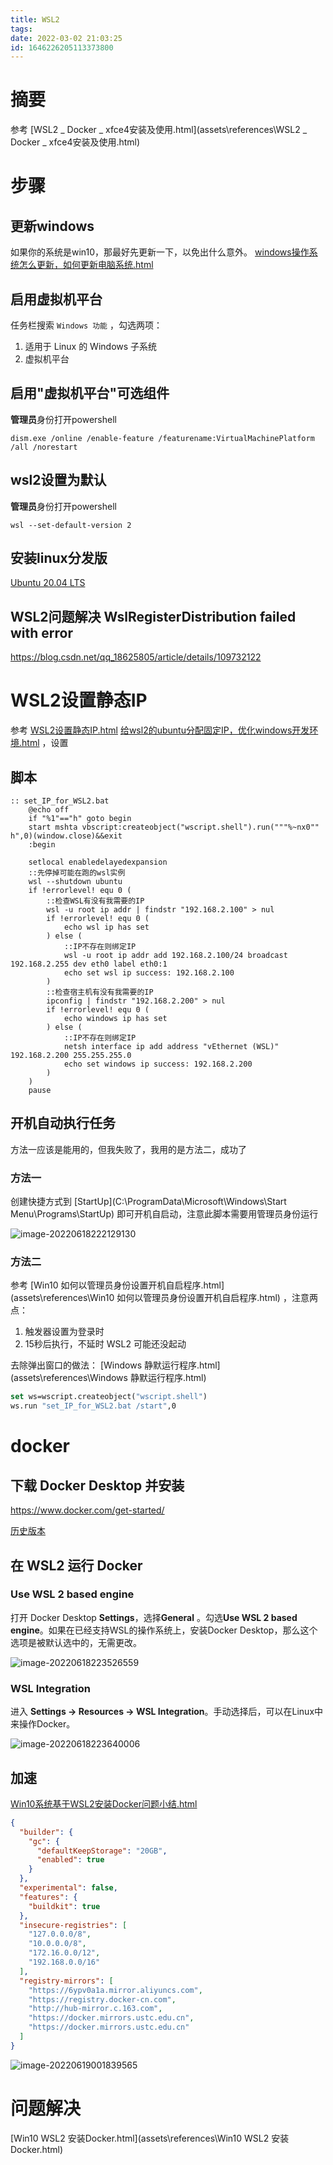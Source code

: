 ```yaml
---
title: WSL2
tags: 
date: 2022-03-02 21:03:25
id: 1646226205113373800
---
```

# 摘要

参考 [WSL2 _ Docker _ xfce4安装及使用.html](assets\references\WSL2 _ Docker _ xfce4安装及使用.html) 

# 步骤

## 更新windows

如果你的系统是win10，那最好先更新一下，以免出什么意外。 [windows操作系统怎么更新，如何更新电脑系统.html](assets\references\windows操作系统怎么更新，如何更新电脑系统.html) 

## 启用虚拟机平台

任务栏搜索 `Windows 功能` ，勾选两项：

1. 适用于 Linux 的 Windows 子系统
2. 虚拟机平台

## 启用"虚拟机平台"可选组件

**管理员**身份打开powershell

```
dism.exe /online /enable-feature /featurename:VirtualMachinePlatform /all /norestart
```

## wsl2设置为默认

**管理员**身份打开powershell

```
wsl --set-default-version 2
```

## 安装linux分发版

[Ubuntu 20.04 LTS](https://www.microsoft.com/store/apps/9n6svws3rx71) 

## WSL2问题解决 WslRegisterDistribution failed with error

https://blog.csdn.net/qq_18625805/article/details/109732122

# WSL2设置静态IP

参考 [WSL2设置静态IP.html](assets\references\WSL2设置静态IP.html)  [给wsl2的ubuntu分配固定IP，优化windows开发环境.html](assets\references\给wsl2的ubuntu分配固定IP，优化windows开发环境.html) ，设置

## 脚本

```
:: set_IP_for_WSL2.bat
    @echo off
    if "%1"=="h" goto begin
    start mshta vbscript:createobject("wscript.shell").run("""%~nx0"" h",0)(window.close)&&exit
    :begin

    setlocal enabledelayedexpansion
    ::先停掉可能在跑的wsl实例
    wsl --shutdown ubuntu
    if !errorlevel! equ 0 (
        ::检查WSL有没有我需要的IP
        wsl -u root ip addr | findstr "192.168.2.100" > nul
        if !errorlevel! equ 0 (
            echo wsl ip has set
        ) else (
            ::IP不存在则绑定IP
            wsl -u root ip addr add 192.168.2.100/24 broadcast 192.168.2.255 dev eth0 label eth0:1
            echo set wsl ip success: 192.168.2.100
        )
        ::检查宿主机有没有我需要的IP
        ipconfig | findstr "192.168.2.200" > nul
        if !errorlevel! equ 0 (
            echo windows ip has set
        ) else (
            ::IP不存在则绑定IP
            netsh interface ip add address "vEthernet (WSL)" 192.168.2.200 255.255.255.0
            echo set windows ip success: 192.168.2.200
        )
    )
    pause
```

## 开机自动执行任务

方法一应该是能用的，但我失败了，我用的是方法二，成功了

### 方法一

创建快捷方式到 [StartUp](C:\ProgramData\Microsoft\Windows\Start Menu\Programs\StartUp) 即可开机自启动，注意此脚本需要用管理员身份运行

![image-20220618222129130](assets/images/image-20220618222129130.png)

### 方法二

 参考 [Win10 如何以管理员身份设置开机自启程序.html](assets\references\Win10 如何以管理员身份设置开机自启程序.html) ，注意两点：

1. 触发器设置为登录时
2. 15秒后执行，不延时 WSL2 可能还没起动

去除弹出窗口的做法： [Windows 静默运行程序.html](assets\references\Windows 静默运行程序.html) 

```vb
set ws=wscript.createobject("wscript.shell")
ws.run "set_IP_for_WSL2.bat /start",0  
```

# docker

## 下载 Docker Desktop 并安装

 https://www.docker.com/get-started/

 [历史版本](https://docs.docker.com/desktop/release-notes/)

## 在 WSL2 运行 Docker

### Use WSL 2 based engine

打开 Docker Desktop **Settings**，选择**General** 。勾选**Use WSL 2 based engine**。如果在已经支持WSL的操作系统上，安装Docker Desktop，那么这个选项是被默认选中的，无需更改。

![image-20220618223526559](assets/images/image-20220618223526559.png)

### WSL Integration

进入 **Settings -> Resources -> WSL Integration**。手动选择后，可以在Linux中来操作Docker。

![image-20220618223640006](assets/images/image-20220618223640006.png)

## 加速

 [Win10系统基于WSL2安装Docker问题小结.html](assets\references\Win10系统基于WSL2安装Docker问题小结.html) 

```json
{
  "builder": {
    "gc": {
      "defaultKeepStorage": "20GB",
      "enabled": true
    }
  },
  "experimental": false,
  "features": {
    "buildkit": true
  },
  "insecure-registries": [
    "127.0.0.0/8",
    "10.0.0.0/8",
    "172.16.0.0/12",
    "192.168.0.0/16"
  ],
  "registry-mirrors": [
    "https://6ypv0a1a.mirror.aliyuncs.com",
    "https://registry.docker-cn.com",
    "http://hub-mirror.c.163.com",
    "https://docker.mirrors.ustc.edu.cn",
    "https://docker.mirrors.ustc.edu.cn"
  ]
}
```

![image-20220619001839565](assets/images/image-20220619001839565.png)

# 问题解决

 [Win10 WSL2 安装Docker.html](assets\references\Win10 WSL2 安装Docker.html) 



